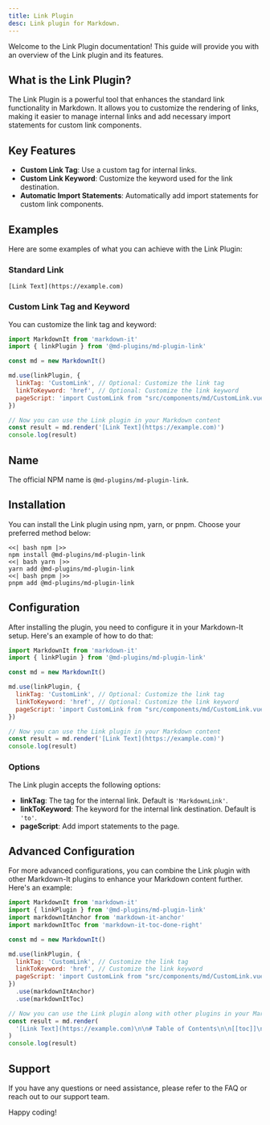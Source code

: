 ```yaml
---
title: Link Plugin
desc: Link plugin for Markdown.
---
```


Welcome to the Link Plugin documentation! This guide will provide you with an overview of the Link plugin and its features.

## What is the Link Plugin?

The Link Plugin is a powerful tool that enhances the standard link functionality in Markdown. It allows you to customize the rendering of links, making it easier to manage internal links and add necessary import statements for custom link components.

## Key Features

- **Custom Link Tag**: Use a custom tag for internal links.
- **Custom Link Keyword**: Customize the keyword used for the link destination.
- **Automatic Import Statements**: Automatically add import statements for custom link components.

## Examples

Here are some examples of what you can achieve with the Link Plugin:

### Standard Link

```markup
[Link Text](https://example.com)
```

### Custom Link Tag and Keyword

You can customize the link tag and keyword:

```javascript
import MarkdownIt from 'markdown-it'
import { linkPlugin } from '@md-plugins/md-plugin-link'

const md = new MarkdownIt()

md.use(linkPlugin, {
  linkTag: 'CustomLink', // Optional: Customize the link tag
  linkToKeyword: 'href', // Optional: Customize the link keyword
  pageScript: 'import CustomLink from "src/components/md/CustomLink.vue"', // Optional: Add import statement
})

// Now you can use the Link plugin in your Markdown content
const result = md.render('[Link Text](https://example.com)')
console.log(result)
```

## Name

The official NPM name is `@md-plugins/md-plugin-link`.

## Installation

You can install the Link plugin using npm, yarn, or pnpm. Choose your preferred method below:

```tabs
<<| bash npm |>>
npm install @md-plugins/md-plugin-link
<<| bash yarn |>>
yarn add @md-plugins/md-plugin-link
<<| bash pnpm |>>
pnpm add @md-plugins/md-plugin-link
```

## Configuration

After installing the plugin, you need to configure it in your Markdown-It setup. Here's an example of how to do that:

```javascript
import MarkdownIt from 'markdown-it'
import { linkPlugin } from '@md-plugins/md-plugin-link'

const md = new MarkdownIt()

md.use(linkPlugin, {
  linkTag: 'CustomLink', // Optional: Customize the link tag
  linkToKeyword: 'href', // Optional: Customize the link keyword
  pageScript: 'import CustomLink from "src/components/md/CustomLink.vue"', // Optional: Add import statement
})

// Now you can use the Link plugin in your Markdown content
const result = md.render('[Link Text](https://example.com)')
console.log(result)
```

### Options

The Link plugin accepts the following options:

- **linkTag**: The tag for the internal link. Default is `'MarkdownLink'`.
- **linkToKeyword**: The keyword for the internal link destination. Default is `'to'`.
- **pageScript**: Add import statements to the page.

## Advanced Configuration

For more advanced configurations, you can combine the Link plugin with other Markdown-It plugins to enhance your Markdown content further. Here's an example:

```javascript
import MarkdownIt from 'markdown-it'
import { linkPlugin } from '@md-plugins/md-plugin-link'
import markdownItAnchor from 'markdown-it-anchor'
import markdownItToc from 'markdown-it-toc-done-right'

const md = new MarkdownIt()

md.use(linkPlugin, {
  linkTag: 'CustomLink', // Customize the link tag
  linkToKeyword: 'href', // Customize the link keyword
  pageScript: 'import CustomLink from "src/components/md/CustomLink.vue"', // Add import statement
})
  .use(markdownItAnchor)
  .use(markdownItToc)

// Now you can use the Link plugin along with other plugins in your Markdown content
const result = md.render(
  '[Link Text](https://example.com)\n\n# Table of Contents\n\n[[toc]]\n\n[Another Link](https://example.com)',
)
console.log(result)
```

## Support

If you have any questions or need assistance, please refer to the FAQ or reach out to our support team.

Happy coding!
